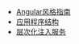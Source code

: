 - [Angular风格指南](./courseware.md/#Angular风格指南)
- [应用程序结构](./courseware.md/#应用程序结构)
- [层次化注入服务](./courseware.md/#层次化注入服务)